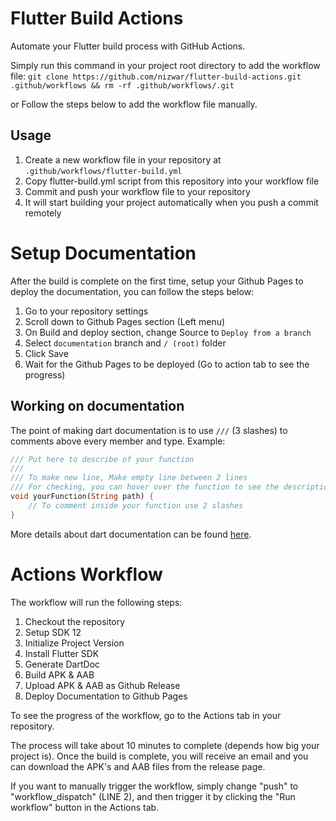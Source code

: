 # Flutter Build Actions
Automate your Flutter build process with GitHub Actions.

Simply run this command in your project root directory to add the workflow file:
`git clone https://github.com/nizwar/flutter-build-actions.git .github/workflows && rm -rf .github/workflows/.git`

or Follow the steps below to add the workflow file manually.
## Usage
1. Create a new workflow file in your repository at `.github/workflows/flutter-build.yml`
2. Copy flutter-build.yml script from this repository into your workflow file
3. Commit and push your workflow file to your repository
4. It will start building your project automatically when you push a commit remotely

# Setup Documentation
After the build is complete on the first time, setup your Github Pages to deploy the documentation, you can follow the steps below:
1. Go to your repository settings
2. Scroll down to Github Pages section (Left menu)
3. On Build and deploy section, change Source to `Deploy from a branch`
4. Select `documentation` branch and `/ (root)` folder
5. Click Save
6. Wait for the Github Pages to be deployed (Go to action tab to see the progress)

## Working on documentation
The point of making dart documentation is to use `///` (3 slashes) to comments above every member and type.
Example:
```dart
/// Put here to describe of your function
///
/// To make new line, Make empty line between 2 lines
/// For checking, you can hover over the function to see the description
void yourFunction(String path) {
    // To comment inside your function use 2 slashes
}
```

More details about dart documentation can be found [here](https://dart.dev/guides/language/effective-dart/documentation).


# Actions Workflow
The workflow will run the following steps:
1. Checkout the repository
2. Setup SDK 12
3. Initialize Project Version
4. Install Flutter SDK
5. Generate DartDoc
6. Build APK & AAB
7. Upload APK & AAB as Github Release
8. Deploy Documentation to Github Pages 

To see the progress of the workflow, go to the Actions tab in your repository.

The process will take about 10 minutes to complete (depends how big your project is). Once the build is complete, you will receive an email and you can download the APK's and AAB files from the release page.

If you want to manually trigger the workflow, simply change "push" to "workflow_dispatch" (LINE 2), and then trigger it by clicking the "Run workflow" button in the Actions tab.
